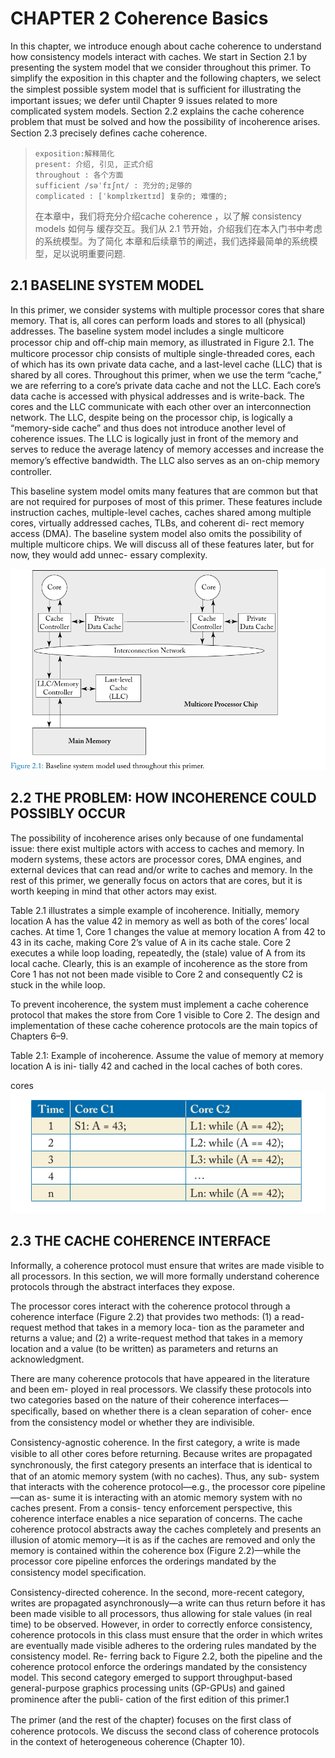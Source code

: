 # CHAPTER 2 Coherence Basics

In this chapter, we introduce enough about cache coherence to understand how
consistency models interact with caches. We start in Section 2.1 by presenting
the system model that we consider throughout this primer. To simplify the
exposition in this chapter and the following chapters, we select the simplest
possible system model that is suﬃcient for illustrating the important issues;
we defer until Chapter 9 issues related to more complicated system models.
Section 2.2 explains the cache coherence problem that must be solved and how
the possibility of incoherence arises. Section 2.3 precisely deﬁnes cache
coherence.

> ```
> exposition:解释简化
> present: 介绍, 引见, 正式介绍
> throughout : 各个方面
> sufficient /səˈfɪʃnt/ : 充分的;足够的
> complicated : [ˈkɒmplɪkeɪtɪd] 复杂的; 难懂的;  
> ```
>
> 在本章中，我们将充分介绍cache coherence ，以了解 consistency models 如何与
> 缓存交互。我们从 2.1 节开始，介绍我们在本入门书中考虑的系统模型。为了简化
> 本章和后续章节的阐述，我们选择最简单的系统模型，足以说明重要问题.

## 2.1 BASELINE SYSTEM MODEL

In this primer, we consider systems with multiple processor cores that share
memory. That is, all cores can perform loads and stores to all (physical)
addresses. The baseline system model includes a single multicore processor chip
and oﬀ-chip main memory, as illustrated in Figure 2.1. The multicore processor
chip consists of multiple single-threaded cores, each of which has its own
private data cache, and a last-level cache (LLC) that is shared by all cores.
Throughout this primer, when we use the term “cache,” we are referring to a
core’s private data cache and not the LLC. Each core’s data cache is accessed
with physical addresses and is write-back. The cores and the LLC communicate
with each other over an interconnection network. The LLC, despite being on the
processor chip, is logically a “memory-side cache” and thus does not introduce
another level of coherence issues. The LLC is logically just in front of the
memory and serves to reduce the average latency of memory accesses and increase
the memory’s eﬀective bandwidth. The LLC also serves as an on-chip memory
controller.

This baseline system model omits many features that are common but that are not
required for purposes of most of this primer. These features include
instruction caches, multiple-level caches, caches shared among multiple cores,
virtually addressed caches, TLBs, and coherent di- rect memory access (DMA).
The baseline system model also omits the possibility of multiple multicore
chips. We will discuss all of these features later, but for now, they would add
unnec- essary complexity.

![Figure-2.1](pic/Figure-2.1.png)

## 2.2 THE PROBLEM: HOW INCOHERENCE COULD POSSIBLY OCCUR

The possibility of incoherence arises only because of one fundamental issue:
there exist multiple actors with access to caches and memory. In modern
systems, these actors are processor cores, DMA engines, and external devices
that can read and/or write to caches and memory. In the rest of this primer, we
generally focus on actors that are cores, but it is worth keeping in mind that
other actors may exist.

Table 2.1 illustrates a simple example of incoherence. Initially, memory
location A has the value 42 in memory as well as both of the cores’ local
caches. At time 1, Core 1 changes the value at memory location A from 42 to 43
in its cache, making Core 2’s value of A in its cache stale. Core 2 executes a
while loop loading, repeatedly, the (stale) value of A from its local cache.
Clearly, this is an example of incoherence as the store from Core 1 has not not
been made visible to Core 2 and consequently C2 is stuck in the while loop.

To prevent incoherence, the system must implement a cache coherence protocol
that makes the store from Core 1 visible to Core 2. The design and
implementation of these cache coherence protocols are the main topics of
Chapters 6–9.

Table 2.1: Example of incoherence. Assume the value of memory at memory
location A is ini- tially 42 and cached in the local caches of both cores.

cores
![Table-2.1](pic/Table-2.1.png)

## 2.3 THE CACHE COHERENCE INTERFACE

Informally, a coherence protocol must ensure that writes are made visible to
all processors. In this section, we will more formally understand coherence
protocols through the abstract interfaces they expose.

The processor cores interact with the coherence protocol through a coherence
interface (Figure 2.2) that provides two methods: (1) a read-request method
that takes in a memory loca- tion as the parameter and returns a value; and (2)
a write-request method that takes in a memory location and a value (to be
written) as parameters and returns an acknowledgment.

There are many coherence protocols that have appeared in the literature and
been em- ployed in real processors. We classify these protocols into two
categories based on the nature of their coherence interfaces—speciﬁcally, based
on whether there is a clean separation of coher- ence from the consistency
model or whether they are indivisible.

Consistency-agnostic coherence. In the ﬁrst category, a write is made visible
to all other cores before returning. Because writes are propagated
synchronously, the ﬁrst category presents an interface that is identical to
that of an atomic memory system (with no caches). Thus, any sub- system that
interacts with the coherence protocol—e.g., the processor core pipeline—can as-
sume it is interacting with an atomic memory system with no caches present.
From a consis- tency enforcement perspective, this coherence interface enables
a nice separation of concerns. The cache coherence protocol abstracts away the
caches completely and presents an illusion of atomic memory—it is as if the
caches are removed and only the memory is contained within the coherence box
(Figure 2.2)—while the processor core pipeline enforces the orderings mandated
by the consistency model speciﬁcation.

Consistency-directed coherence. In the second, more-recent category, writes are
propagated asynchronously—a write can thus return before it has been made
visible to all processors, thus allowing for stale values (in real time) to be
observed. However, in order to correctly enforce consistency, coherence
protocols in this class must ensure that the order in which writes are
eventually made visible adheres to the ordering rules mandated by the
consistency model. Re- ferring back to Figure 2.2, both the pipeline and the
coherence protocol enforce the orderings mandated by the consistency model.
This second category emerged to support throughput-based general-purpose
graphics processing units (GP-GPUs) and gained prominence after the publi-
cation of the ﬁrst edition of this primer.1

The primer (and the rest of the chapter) focuses on the ﬁrst class of coherence
protocols. We discuss the second class of coherence protocols in the context of
heterogeneous coherence (Chapter 10).

